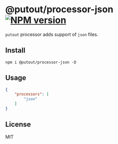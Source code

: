 # @putout/processor-json [![NPM version][NPMIMGURL]][NPMURL]

[NPMIMGURL]: https://img.shields.io/npm/v/@putout/processor-json.svg?style=flat&longCache=true
[NPMURL]: https://npmjs.org/package/@putout/processor-json "npm"

`putout` processor adds support of `json` files.

## Install

```
npm i @putout/processor-json -D
```

## Usage

```json
{
    "processors": [
        "json"
    ]
}
```

## License

MIT
